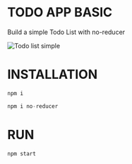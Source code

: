 # TODO APP BASIC

Build a simple Todo List with no-reducer

![Todo list simple](https://vnseattle.com/dynamicReducer/demoTodo.png)

# INSTALLATION 

```js
npm i 
```

```js
npm i no-reducer
```

# RUN
```js
npm start 
```
